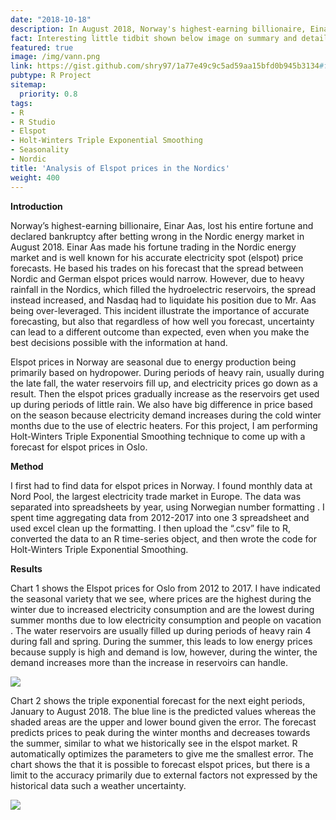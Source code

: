 ```yaml
---
date: "2018-10-18"
description: In August 2018, Norway's highest-earning billionaire, Einar Aas, lost his entire fortune and declared bankruptcy after betting wrong in the Nordic energy market. In this project, I am performing Holt-Winters Triple Exponential Smoothing technique to come up with a forecast for elspot prices in Oslo, and show where Einar Aas's model went wrong.
fact: Interesting little tidbit shown below image on summary and detail page
featured: true
image: /img/vann.png
link: https://gist.github.com/shry97/1a77e49c9c5ad59aa15bfd0b945b3134#file-project-on-forecasting-b166-sherington-anton-amarapala
pubtype: R Project
sitemap:
  priority: 0.8
tags:
- R
- R Studio
- Elspot
- Holt-Winters Triple Exponential Smoothing
- Seasonality
- Nordic
title: 'Analysis of Elspot prices in the Nordics'
weight: 400
---
```


**Introduction**

Norway’s highest-earning billionaire, Einar Aas, lost his entire fortune and
declared bankruptcy after betting wrong in the Nordic energy market in August 2018. Einar Aas made
his fortune trading in the Nordic energy market and is well known for his accurate electricity spot (elspot) price forecasts. He based his trades on his
forecast that the spread between Nordic and German elspot prices would narrow. However, due
to heavy rainfall in the Nordics, which filled the hydroelectric reservoirs, the spread instead
increased, and Nasdaq had to liquidate his position due to Mr. Aas being over-leveraged. This
incident illustrate the importance of accurate forecasting, but also that regardless of how well
you forecast, uncertainty can lead to a different outcome than expected, even when you make the
best decisions possible with the information at hand.

Elspot prices in Norway are seasonal due to energy production being primarily based on
hydropower. During periods of heavy rain, usually during the late fall, the water reservoirs fill
up, and electricity prices go down as a result. Then the elspot prices gradually increase as the
reservoirs get used up during periods of little rain. We also have big difference in price based on
the season because electricity demand increases during the cold winter months due to the use of
electric heaters. For this project, I am performing Holt-Winters Triple Exponential Smoothing
technique to come up with a forecast for elspot prices in Oslo.

**Method**

I first had to find data for elspot prices in Norway. I found monthly data at Nord Pool, the largest
electricity trade market in Europe. The data was separated into spreadsheets by year, using
Norwegian number formatting . I spent time aggregating data from 2012-2017 into one 3
spreadsheet and used excel clean up the formatting. I then upload the “.csv” file to R, converted
the data to an R time-series object, and then wrote the code for Holt-Winters Triple Exponential
Smoothing.

**Results**

Chart 1 shows the Elspot prices for Oslo from 2012 to 2017. I have indicated the seasonal variety
that we see, where prices are the highest during the winter due to increased electricity
consumption and are the lowest during summer months due to low electricity consumption and
people on vacation . The water reservoirs are usually filled up during periods of heavy rain 4
during fall and spring. During the summer, this leads to low energy prices because supply is high
and demand is low, however, during the winter, the demand increases more than the increase in
reservoirs can handle. 

![](/img/elspot_1.png)

Chart 2 shows the triple exponential forecast for the next eight periods, January to August 2018.
The blue line is the predicted values whereas the shaded areas are the upper and lower bound
given the error. The forecast predicts prices to peak during the winter months and decreases
towards the summer, similar to what we historically see in the elspot market. R automatically optimizes the parameters to give me the smallest error. The chart shows the that it is possible to
forecast elspot prices, but there is a limit to the accuracy primarily due to external factors not
expressed by the historical data such a weather uncertainty. 

![](/img/elspot_2.png)
